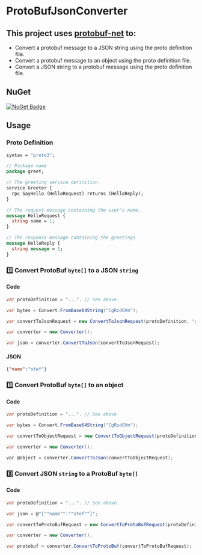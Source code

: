 # ProtoBufJsonConverter

## This project uses [protobuf-net](https://github.com/protobuf-net/protobuf-net) to:
- Convert a protobuf message to a JSON string using the proto definition file.
- Convert a protobuf message to an object using the proto definition file.
- Convert a JSON string to a protobuf message using the proto definition file.

## NuGet
[![NuGet Badge](https://buildstats.info/nuget/ProtoBufJsonConverter)](https://www.nuget.org/packages/ProtoBufJsonConverter) 

## Usage

### Proto Definition
``` proto
syntax = "proto3";

// Package name
package greet;

// The greeting service definition.
service Greeter {
  rpc SayHello (HelloRequest) returns (HelloReply);
}

// The request message containing the user's name.
message HelloRequest {
  string name = 1;
}

// The response message containing the greetings
message HelloReply {
  string message = 1;
}
```

### :one: Convert ProtoBuf `byte[]` to a JSON `string`

#### Code
``` csharp
var protoDefinition = "...". // See above

var bytes = Convert.FromBase64String("CgRzdGVm");

var convertToJsonRequest = new ConvertToJsonRequest(protoDefinition, "greet.Greeter.SayHello", bytes);

var converter = new Converter();

var json = converter.ConvertToJson(convertToJsonRequest);
```

#### JSON
``` json
{"name":"stef"}
```

### :one: Convert ProtoBuf `byte[]` to an object

#### Code
``` csharp
var protoDefinition = "...". // See above

var bytes = Convert.FromBase64String("CgRzdGVm");

var convertToObjectRequest = new ConvertToObjectRequest(protoDefinition, "greet.Greeter.SayHello", bytes);

var converter = new Converter();

var @object = converter.ConvertToJson(convertToObjectRequest);
```

### :three: Convert JSON `string` to a ProtoBuf `byte[]`
#### Code
``` csharp
var protoDefinition = "...". // See above

var json = @"{""name"":""stef""}";

var convertToProtoBufRequest = new ConvertToProtoBufRequest(protoDefinition, "greet.Greeter.SayHello", json);

var converter = new Converter();

var protobuf = converter.ConvertToProtoBuf(convertToProtoBufRequest);
```